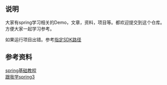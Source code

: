## 说明

大家有spring学习相关的Demo，文章，资料，项目等。都欢迎提交到这个仓库。方便大家一起学习参考。



如果运行项目出错。参考[指定SDK路径](https://blog.csdn.net/monica1_1/article/details/78651659)


## 参考资料

[spring基础教程](https://www.w3cschool.cn/wkspring/pesy1icl.html)</br>
[跟我学spring3](http://jinnianshilongnian.iteye.com/blog/1482071)</br>